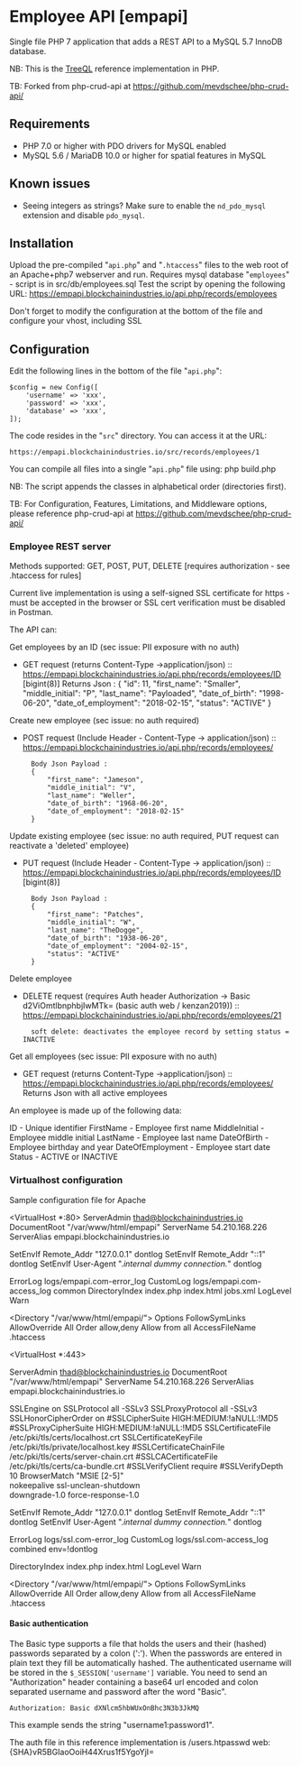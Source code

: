 # Employee API [empapi] 

Single file PHP 7 application that adds a REST API to a MySQL 5.7 InnoDB database. 

NB: This is the [TreeQL](https://treeql.org) reference implementation in PHP.

TB: Forked from php-crud-api at https://github.com/mevdschee/php-crud-api/

## Requirements
  - PHP 7.0 or higher with PDO drivers for MySQL enabled
  - MySQL 5.6 / MariaDB 10.0 or higher for spatial features in MySQL

## Known issues
- Seeing integers as strings? Make sure to enable the `nd_pdo_mysql` extension and disable `pdo_mysql`.

## Installation
Upload the pre-compiled "`api.php`" and "`.htaccess`" files to the web root of an Apache+php7 webserver and run.
Requires mysql database "`employees`" - script is in src/db/employees.sql
Test the script by opening the following URL:
    https://empapi.blockchainindustries.io/api.php/records/employees

Don't forget to modify the configuration at the bottom of the file and configure your vhost, including SSL

## Configuration
Edit the following lines in the bottom of the file "`api.php`":

    $config = new Config([
        'username' => 'xxx',
        'password' => 'xxx',
        'database' => 'xxx',
    ]);

The code resides in the "`src`" directory. You can access it at the URL:

    https://empapi.blockchainindustries.io/src/records/employees/1

You can compile all files into a single "`api.php`" file using:
    php build.php

NB: The script appends the classes in alphabetical order (directories first).

TB:  For Configuration, Features, Limitations, and Middleware options, please reference php-crud-api at https://github.com/mevdschee/php-crud-api/


### Employee REST server
Methods supported:  GET, POST, PUT, DELETE [requires authorization - see .htaccess for rules]

Current live implementation is using a self-signed SSL certificate for https - must be accepted in the browser or SSL cert verification must be disabled in Postman.

The API can:

Get employees by an ID (sec issue: PII exposure with no auth)	
- GET request (returns Content-Type →application/json) ::  https://empapi.blockchainindustries.io/api.php/records/employees/ID [bigint(8)]
		Returns Json :
		{
		    "id": 11,
		    "first_name": "Smaller",
		    "middle_initial": "P",
		    "last_name": "Payloaded",
		    "date_of_birth": "1998-06-20",
		    "date_of_employment": "2018-02-15",
		    "status": "ACTIVE"
		}

Create new employee (sec issue: no auth required)
- POST request (Include Header - Content-Type → application/json) ::  https://empapi.blockchainindustries.io/api.php/records/employees/

		Body Json Payload :
		{
    		"first_name": "Jameson",
    		"middle_initial": "V",
    		"last_name": "Weller",
    		"date_of_birth": "1968-06-20",
    		"date_of_employment": "2018-02-15"
		}

Update existing employee  (sec issue:  no auth required, PUT request can reactivate a 'deleted' employee)
- PUT request (Include Header - Content-Type → application/json) ::  https://empapi.blockchainindustries.io/api.php/records/employees/ID  [bigint(8)]

		Body Json Payload :
		{
		    "first_name": "Patches",
		    "middle_initial": "W",
		    "last_name": "TheDogge",
		    "date_of_birth": "1938-06-20",
		    "date_of_employment": "2004-02-15",
		    "status": "ACTIVE"
		}

Delete employee
- DELETE request (requires Auth header Authorization → Basic d2ViOmtlbnphbjIwMTk=  (basic auth web / kenzan2019)) ::  
	https://empapi.blockchainindustries.io/api.php/records/employees/21

		soft delete: deactivates the employee record by setting status = INACTIVE

Get all employees (sec issue: PII exposure with no auth)
- GET request (returns Content-Type →application/json) ::  https://empapi.blockchainindustries.io/api.php/records/employees/
	Returns Json with all active employees


An employee is made up of the following data:

ID  - Unique identifier 
FirstName  - Employee first name
MiddleInitial - Employee middle initial
LastName - Employee last name
DateOfBirth - Employee birthday and year
DateOfEmployment - Employee start date
Status - ACTIVE or INACTIVE

### Virtualhost configuration
Sample configuration file for Apache

<VirtualHost *:80>
   ServerAdmin thad@blockchainindustries.io
   DocumentRoot "/var/www/html/empapi"
   ServerName  54.210.168.226
   ServerAlias empapi.blockchainindustries.io

SetEnvIf Remote_Addr "127\.0\.0\.1" dontlog
SetEnvIf Remote_Addr "::1" dontlog
SetEnvIf User-Agent ".*internal dummy connection.*" dontlog

   ErrorLog logs/empapi.com-error_log
   CustomLog logs/empapi.com-access_log common
   DirectoryIndex index.php index.html jobs.xml
   LogLevel Warn


   <Directory "/var/www/html/empapi/">
           Options FollowSymLinks
           AllowOverride All
           Order allow,deny
           Allow from all
   </Directory>
           AccessFileName .htaccess

</VirtualHost>

<VirtualHost *:443>

ServerAdmin thad@blockchainindustries.io
   DocumentRoot "/var/www/html/empapi"
   ServerName  54.210.168.226
   ServerAlias empapi.blockchainindustries.io

SSLEngine on
SSLProtocol all -SSLv3
SSLProxyProtocol all -SSLv3
SSLHonorCipherOrder on
#SSLCipherSuite HIGH:MEDIUM:!aNULL:!MD5
#SSLProxyCipherSuite HIGH:MEDIUM:!aNULL:!MD5
SSLCertificateFile /etc/pki/tls/certs/localhost.crt
SSLCertificateKeyFile /etc/pki/tls/private/localhost.key
#SSLCertificateChainFile /etc/pki/tls/certs/server-chain.crt
#SSLCACertificateFile /etc/pki/tls/certs/ca-bundle.crt
#SSLVerifyClient require
#SSLVerifyDepth  10
BrowserMatch "MSIE [2-5]" \
         nokeepalive ssl-unclean-shutdown \
         downgrade-1.0 force-response-1.0

SetEnvIf Remote_Addr "127\.0\.0\.1" dontlog
SetEnvIf Remote_Addr "::1" dontlog
SetEnvIf User-Agent ".*internal dummy connection.*" dontlog

   ErrorLog logs/ssl.com-error_log
   CustomLog logs/ssl.com-access_log combined env=!dontlog

DirectoryIndex index.php index.html
   LogLevel Warn

   <Directory "/var/www/html/empapi/">
           Options FollowSymLinks
           AllowOverride All
           Order allow,deny
           Allow from all
   </Directory>
           AccessFileName .htaccess
</VirtualHost>


#### Basic authentication
The Basic type supports a file that holds the users and their (hashed) passwords separated by a colon (':').
When the passwords are entered in plain text they fill be automatically hashed.
The authenticated username will be stored in the `$_SESSION['username']` variable.
You need to send an "Authorization" header containing a base64 url encoded and colon separated username and password after the word "Basic".

    Authorization: Basic dXNlcm5hbWUxOnBhc3N3b3JkMQ

This example sends the string "username1:password1".

The auth file in this reference implementation is /users.htpasswd
   web:{SHA}vR5BGIaoOoiH44Xrus1f5YgoYjI=

